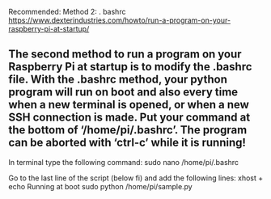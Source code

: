 Recommended: Method 2: . bashrc
https://www.dexterindustries.com/howto/run-a-program-on-your-raspberry-pi-at-startup/

The second method to run a program on your Raspberry Pi at startup is to modify the .bashrc  file. With the .bashrc method, your python program will run on boot and also every time when a new terminal is opened, or when a new SSH connection is made. Put your command at the bottom of ‘/home/pi/.bashrc’. The program can be aborted with ‘ctrl-c’ while it is running!
---------------------------------------

In terminal type the following command: sudo nano /home/pi/.bashrc

Go to the last line of the script (below fi) and add the following lines:
xhost +
echo Running at boot 
sudo python /home/pi/sample.py
